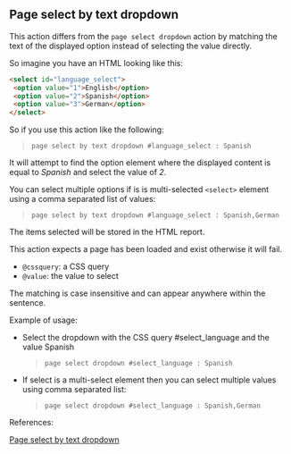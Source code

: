 ## Page select by text dropdown

This action differs from the `page select dropdown` action by matching the text of the displayed option instead of selecting the value directly.

So imagine you have an HTML looking like this:

```html
<select id="language_select">
 <option value="1">English</option>
 <option value="2">Spanish</option>
 <option value="3">German</option>
</select>
```

So if you use this action like the following:

> `page select by text dropdown #language_select : Spanish`

It will attempt to find the option element where the displayed content is equal to *Spanish* and select the value of *2*.

You can select multiple options if is is multi-selected `<select>` element using a comma separated list of values:

> `page select by text dropdown #language_select : Spanish,German`

The items selected will be stored in the HTML report.

This action expects a page has been loaded and exist otherwise it will fail.

- `@cssquery`: a CSS query
- `@value`: the value to select

The matching is case insensitive and can appear anywhere within the sentence.

Example of usage:

- Select the dropdown with the CSS query #select_language and the value Spanish

    > `page select dropdown #select_language : Spanish`

- If select is a multi-select element then you can select multiple values using comma separated list:

    > `page select dropdown #select_language : Spanish,German`


References:

[Page select by text dropdown](https://github.com/DasAng/phobo-release/blob/master/docs/browser_actions.md#page-select-by-text-dropdown)